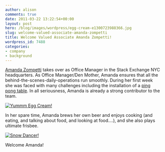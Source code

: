 ```yaml
---
author: alison
comments: true
date: 2011-03-22 13:22:54+00:00
layout: post
hero: /blog/images/wordpress/egg-cream-e1300723988366.jpg
slug: welcome-valued-associate-amanda-zompetti
title: Welcome Valued Associate Amanda Zompetti!
wordpress_id: 7488
categories:
- company
- background
---
```


[Amanda Zompetti](http://stackoverflow.com/users/643152/zomp626) takes over as Office Manager in the Stack Exchange NYC headquarters. As Office Manager/Den Mother, Amanda ensures that all the behind-the-scenes-daily-operations run smoothly. During her first week she was faced with many challenges including the installation of a [ping pong table](http://yfrog.com/gzwg6qpj). In all seriousness, Amanda is already a strong contributor to the team.

[![Yummm Egg Cream!](/blog/images/wordpress/egg-cream-e1300723988366.jpg)](/blog/images/wordpress/egg-cream.jpg)

In her spare time, Amanda brews her own beer and enjoys cooking (and eating, and talking about food, and looking at food....), and she also plays ultimate frisbee.

[![Snow Dancer!](/blog/images/wordpress/Snow-e1300724047624.jpg)](/blog/images/wordpress/Snow.jpg)





Welcome Amanda!








